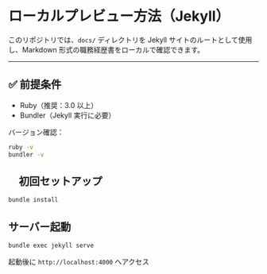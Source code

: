 # ローカルプレビュー方法（Jekyll）

このリポジトリでは、`docs/` ディレクトリを Jekyll サイトのルートとして使用し、Markdown 形式の職務経歴書をローカルで確認できます。

---

## ✅ 前提条件

- Ruby（推奨：3.0 以上）
- Bundler（Jekyll 実行に必要）

バージョン確認：

```bash
ruby -v
bundler -v
```

## 　初回セットアップ

```bash
bundle install
```

## サーバー起動

```bash
bundle exec jekyll serve
```

起動後に `http://localhost:4000` へアクセス
